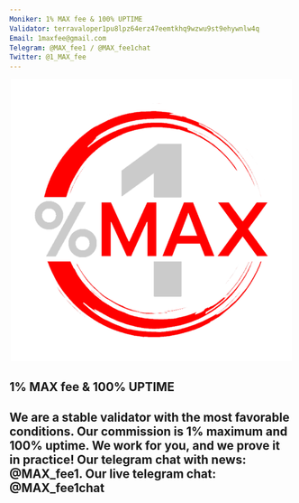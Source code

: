```yaml
---
Moniker: 1% MAX fee & 100% UPTIME
Validator: terravaloper1pu8lpz64erz47eemtkhq9wzwu9st9ehywnlw4q
Email: 1maxfee@gmail.com
Telegram: @MAX_fee1 / @MAX_fee1chat
Twitter: @1_MAX_fee
---
```


<p align="center">
  <img src="logo.png" width="500" height="500">
</p>

## 1% MAX fee & 100% UPTIME

## We are a stable validator with the most favorable conditions. Our commission is 1% maximum and 100% uptime. We work for you, and we prove it in practice! Our telegram chat with news: @MAX_fee1. Our live telegram chat: @MAX_fee1chat
